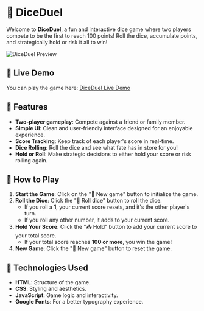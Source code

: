 # 🎲 DiceDuel

Welcome to **DiceDuel**, a fun and interactive dice game where two players compete to be the first to reach 100 points! Roll the dice, accumulate points, and strategically hold or risk it all to win!

![DiceDuel Preview](https://github.com/user-attachments/assets/87468a3d-e0b0-46fe-acba-af443089e75b)

## 🌟 Live Demo

You can play the game here: [DiceDuel Live Demo](https://diceduelgb.netlify.app/)

## 📜 Features

- **Two-player gameplay**: Compete against a friend or family member.
- **Simple UI**: Clean and user-friendly interface designed for an enjoyable experience.
- **Score Tracking**: Keep track of each player's score in real-time.
- **Dice Rolling**: Roll the dice and see what fate has in store for you!
- **Hold or Roll**: Make strategic decisions to either hold your score or risk rolling again.

## 🚀 How to Play

1. **Start the Game**: Click on the "🔄 New game" button to initialize the game.
2. **Roll the Dice**: Click the "🎲 Roll dice" button to roll the dice.
   - If you roll a **1**, your current score resets, and it's the other player's turn.
   - If you roll any other number, it adds to your current score.
3. **Hold Your Score**: Click the "📥 Hold" button to add your current score to your total score.
   - If your total score reaches **100 or more**, you win the game!
4. **New Game**: Click the "🔄 New game" button to reset the game.

## 🎨 Technologies Used

- **HTML**: Structure of the game.
- **CSS**: Styling and aesthetics.
- **JavaScript**: Game logic and interactivity.
- **Google Fonts**: For a better typography experience.


